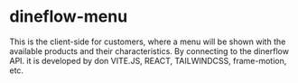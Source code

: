# dineflow-menu
 This is the client-side for customers, where a menu will be shown with the available products and their characteristics. By connecting to the dinerflow API.  it is developed by don VITE.JS, REACT, TAILWINDCSS, frame-motion, etc.